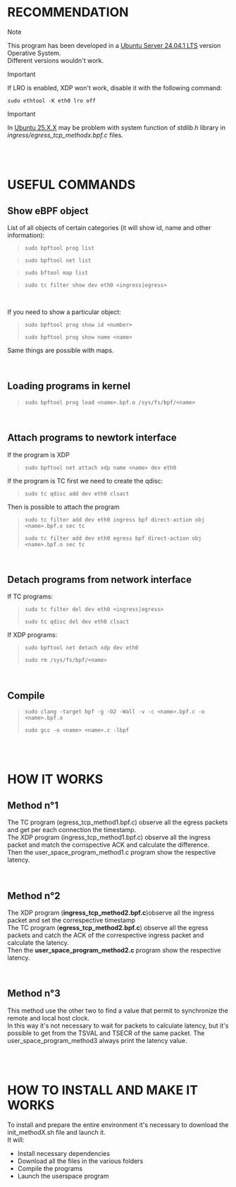 # RECOMMENDATION
> [!NOTE]
> This program has been developed in a [Ubuntu Server 24.04.1 LTS](https://www.ubuntu.com/download/desktop) version Operative System. <br/> Different versions wouldn't work.

> [!IMPORTANT]
> If LRO is enabled, XDP won't work, disable it with the following command: <br/>
> ```
>sudo ethtool -K eth0 lro off
> ```

> [!IMPORTANT]
> In [Ubuntu 25.X.X](https://www.ubuntu.com/download/desktop) may be problem with system function of *stdlib.h* library in *ingress/egress_tcp_methodx.bpf.c* files.

<br/>
<br/>


# USEFUL COMMANDS

## Show eBPF object
List of all objects of certain categories (it will show id, name and other information): <br/>

> ```
>sudo bpftool prog list
> ```

> ```
>sudo bpftool net list
> ```

> ```
>sudo bftool map list
> ```

> ```
>sudo tc filter show dev eth0 <ingress|egress>
> ```

<br/>

If you need to show a particular object:
> ```
>sudo bpftool prog show id <number>
> ```
> ```
>sudo bpftool prog show name <name>
> ```

Same things are possible with maps.
  
<br/>

## Loading programs in kernel

> ```
> sudo bpftool prog load <name>.bpf.o /sys/fs/bpf/<name>
> ```

<br/>

## Attach programs to newtork interface
If the program is XDP

> ```
> sudo bpftool net attach xdp name <name> dev eth0
> ```

If the program is TC first we need to create the qdisc:
> ```
> sudo tc qdisc add dev eth0 clsact
> ```

Then is possible to attach the program
> ```
> sudo tc filter add dev eth0 ingress bpf direct-action obj <name>.bpf.o sec tc
>  ```
> ```
> sudo tc filter add dev eth0 egress bpf direct-action obj <name>.bpf.o sec tc
> ```
<br/>

## Detach programs from network interface

If TC programs:
> ```
> sudo tc filter del dev eth0 <ingress|egress>
> ```
> ```
> sudo tc qdisc del dev eth0 clsact
> ```
  
If XDP programs:
> ```
> sudo bpftool net detach xdp dev eth0
> ```
> ```
> sudo rm /sys/fs/bpf/<name>
> ```

<br/>

## Compile
> ```
> sudo clang -target bpf -g -O2 -Wall -v -c <name>.bpf.c -o <name>.bpf.o
> ```
> ```
> sudo gcc -o <name> <name>.c -lbpf
> ```

<br/>
<br/>

# HOW IT WORKS
## Method n°1
The TC program (egress_tcp_method1.bpf.c) observe all the egress packets and get per each connection the timestamp. <br/>
The XDP program (ingress_tcp_method1.bpf.c) observe all the ingress packet and match the corrispective ACK and calculate the difference. <br/>
Then the user_space_program_method1.c program show the respective latency.

<br/>

## Method n°2
The XDP program (**ingress_tcp_method2.bpf.c**)observe all the ingress packet and set the correspective timestamp <br/>
The TC program (**egress_tcp_method2.bpf.c**) observe all the egress packets and catch the ACK of the correspective ingress packet and calculate the latency. <br/>
Then the **user_space_program_method2.c** program show the respective latency.

<br/>

## Method n°3
This method use the other two to find a value that permit to synchronize the remote and local host clock.<br/>
In this way it's not necessary to wait for packets to calculate latency, but it's possible to get from the TSVAL and TSECR of the same packet.
The user_space_program_method3 always print the latency value.

<br/>
<br/>

# HOW TO INSTALL AND MAKE IT WORKS
To install and prepare the entire environment it's necessary to download the init_methodX.sh file and launch it. <br/>
It will:
  -  Install necessary dependencies
  -  Download all the files in the various folders
  -  Compile the programs
  -  Launch the userspace program


